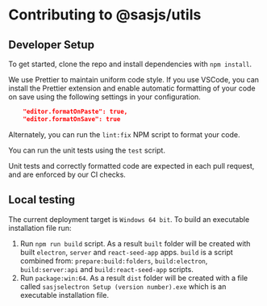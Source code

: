 # Contributing to @sasjs/utils

## Developer Setup

To get started, clone the repo and install dependencies with `npm install`.

We use Prettier to maintain uniform code style. If you use VSCode, you can install the Prettier extension and enable automatic formatting of your code on save using the following settings in your configuration.

```json
    "editor.formatOnPaste": true,
    "editor.formatOnSave": true
```

Alternately, you can run the `lint:fix` NPM script to format your code.

You can run the unit tests using the `test` script.

Unit tests and correctly formatted code are expected in each pull request, and are enforced by our CI checks.

## Local testing

The current deployment target is `Windows 64 bit`. To build an executable installation file run:

1. Run `npm run build` script. As a result `built` folder will be created with built `electron`, `server` and `react-seed-app` apps. `build` is a script combined from: `prepare:build:folders`, `build:electron`, `build:server:api` and `build:react-seed-app` scripts.
2. Run `package:win:64`. As a result `dist` folder will be created with a file called `sasjselectron Setup (version number).exe` which is an executable installation file.
